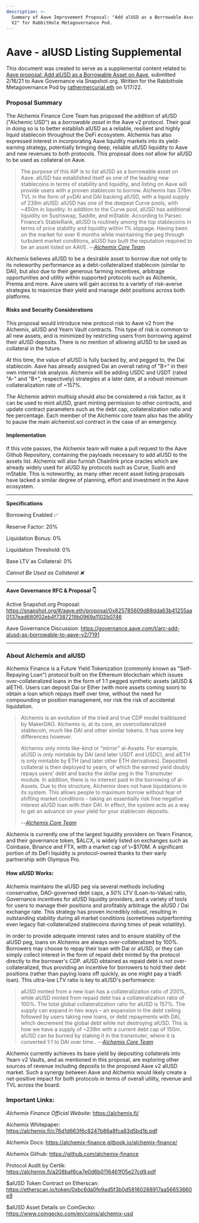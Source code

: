 ```yaml
---
description: >-
  Summary of Aave Improvement Proposal: "Add alUSD as a Borrowable Asset on Aave
  V2" for RabbitHole Metagovernance Pod.
---
```


# Aave - alUSD Listing Supplemental

This document was created to serve as a supplemental content related to [Aave proposal: Add alUSD as a Borrowable Asset on Aave](https://snapshot.org/#/aave.eth/proposal/0x825785609d88dda63b41255aa0137ead680f02eb4f7387219b0969a1102b0746), submitted 2/16/21 to Aave Governance via Snapshot.org. Written for the Rabbithole Metagovernance Pod by [rathermercurial.eth](https://rathermercurial.eth.xyz) on 1/17/22.

### Proposal Summary

The Alchemix Finance Core Team has proposed the addition of alUSD ("Alchemic USD") as a _borrowable asset_ in the Aave v2 protocol. Their goal in doing so is to better establish alUSD as a reliable, resilient and highly liquid stablecoin throughout the DeFi ecosystem. Alchemix has also expressed interest in incorporating Aave liquidity markets into its yield-earning strategy, potentially bringing deep, reliable alUSD liquidity to Aave and new revenues to both protocols. This proposal does _not_ allow for alUSD to be used as collateral on Aave.

> The purpose of this AIP is to list alUSD as a borrowable asset on Aave. alUSD has established itself as one of the leading new stablecoins in terms of stability and liquidity, and listing on Aave will provide users with a proven stablecoin to borrow. Alchemix has 376m TVL in the form of yvDAI and DAI backing alUSD, with a liquid supply of 239m alUSD. alUSD has one of the deepest Curve pools, with \~450m in liquidity. In addition to the Curve pool, alUSD has additional liquidity on Sushiswap, Saddle, and mStable. According to Parsec Finance’s StableRank, alUSD is routinely among the top stablecoins in terms of price stability and liquidity within 1% slippage. Having been on the market for over 6 months while maintaining the peg through turbulent market conditions, alUSD has built the reputation required to be an asset listed on AAVE. --[_Alchemix Core Team_](https://snapshot.org/#/aave.eth/proposal/0x825785609d88dda63b41255aa0137ead680f02eb4f7387219b0969a1102b0746)

Alchemix believes alUSD to be a desirable asset to borrow due not only to its noteworthy performance as a debt-collateralized stablecoin (similar to DAI), but also due to their generous farming incentives, arbitrage opportunities and utility within supported protocols such as Alchemix, Premia and more. Aave users will gain access to a variety of risk-averse strategies to maximize their yield and manage debt positions across both platforms.

#### Risks and Security Considerations

This proposal would introduce new protocol risk to Aave v2 from the Alchemix, alUSD and Yearn Vault contracts. This type of risk is common to all new assets, and is minimized by restricting users from borrowing against their alUSD deposits. There is no mention of allowing alUSD to be used as collateral in the future.

At this time, the value of alUSD is fully backed by, and pegged to, the Dai stablecoin. Aave has already assigned Dai an overall rating of "B+" in their own internal risk analysis. Alchemix will be adding USDC and USDT (rated "A-" and "B+", respectively) strategies at a later date, at a robust minimum collateralization rate of \~157%.

The Alchemix admin multisig should also be considered a risk factor, as it can be used to mint alUSD, grant minting permission to other contracts, and update contract parameters such as the debt cap, collateralization ratio and fee percentage. Each member of the Alchemix core team also has the ability to pause the main alchemist.sol contract in the case of an emergency.

#### Implementation

If this vote passes, the Alchemix team will make a pull request to the Aave Github Repository, containing the payloads necessary to add alUSD to the assets list. Alchemix will also furnish Chainlink price oracles which are already widely used for alUSD by protocols such as Curve, Sushi and mStable. This is noteworthy, as many other recent asset listing proposals have lacked a similar degree of planning, effort and investment in the Aave ecosystem.

***

**Specifications**

Borrowing Enabled ✅

Reserve Factor: 20%

Liquidation Bonus: 0%

Liquidation Threshold: 0%

Base LTV as Collateral: 0%

_Cannot Be Used as Collateral ❌_

***

**Aave Governance RFC & Proposal 👇**

Active Snapshot.org Proposal: https://snapshot.org/#/aave.eth/proposal/0x825785609d88dda63b41255aa0137ead680f02eb4f7387219b0969a1102b0746

Aave Governance Discussion: https://governance.aave.com/t/arc-add-alusd-as-borrowable-to-aave-v2/7191

***

### About Alchemix and alUSD

Alchemix Finance is a Future Yield Tokenization (commonly known as "Self-Repaying Loan") protocol built on the Ethereum blockchain which issues over-collateralized loans in the form of 1:1 pegged synthetic assets (alUSD & alETH). Users can deposit Dai or Ether (with more assets coming soon) to obtain a loan which repays itself over time, without the need for compounding or position management, nor risk the risk of accidental liquidation.

> Alchemix is an evolution of the tried and true CDP model trailblazed by MakerDAO. Alchemix is, at its core, an overcollateralized stablecoin, much like DAI and other similar tokens. It has some key differences however.
>
> Alchemix only mints like-kind or “mirror” al-Assets. For example, alUSD is only mintable by DAI (and later USDT and USDC), and alETH is only mintable by ETH (and later other ETH derivatives). Deposited collateral is then deployed to yearn, of which the earned yield doubly repays users’ debt and backs the dollar peg in the Transmuter module. In addition, there is no interest paid in the borrowing of al-Assets. Due to this structure, Alchemix does not have liquidations in its system. This allows people to maximum borrow without fear of shifting market conditions - taking an essentially risk free negative interest alUSD loan with their DAI. In effect, the system acts as a way to get an advance on your yield for your stablecoin deposits.
>
> \--[_Alchemix Core Team_](https://snapshot.org/#/aave.eth/proposal/0x825785609d88dda63b41255aa0137ead680f02eb4f7387219b0969a1102b0746)

Alchemix is currently one of the largest liquidity providers on Yearn Finance, and their governance token, $ALCX, is widely listed on exchanges such as Coinbase, Binance and FTX, with a market cap of \~$170M. A significant portion of its DeFi liquidity is protocol-owned thanks to their early partnership with Olympus Pro.

#### How alUSD Works:

Alchemix maintains the alUSD peg via several methods including conservative, DAO-governed debt caps, a _50%_ LTV (Loan-to-Value) ratio, Governance incentives for alUSD liquidity providers, and a variety of tools for users to manage their positions and profitably arbitrage the alUSD / Dai exchange rate. This strategy has proven incredibly robust, resulting in outstanding stability during all market conditions (sometimes outperforming even legacy fiat-collateralized stablecoins during times of peak volatility).

In order to provide adequate interest rates and to ensure stability of the alUSD peg, loans on Alchemix are always over-collateralized by 100%. Borrowers may choose to repay their loan with Dai or alUSD, or they can simply collect interest in the form of repaid debt minted by the protocol directly to the borrower's CDP. alUSD obtained as repaid debt is _not_ over-collateralized, thus providing an incentive for borrowers to hold their debt positions (rather than paying loans off quickly, as one might pay a tradfi loan). This ultra-low LTV ratio is key to alUSD's performance:

> alUSD minted from a new loan has a collateralization ratio of 200%, while alUSD minted from repaid debt has a collateralization ratio of 100%. The total global collateralization ratio for alUSD is 157%. The supply can expand in two ways – an expansion in the debt ceiling followed by users taking new loans, or debt repayments with DAI, which decrement the global debt while not destroying alUSD. This is how we have a supply of \~239m with a current debt cap of 150m. alUSD can be burned by staking it in the transmuter, where it is converted 1:1 to DAI over time.. --[_Alchemix Core Team_](https://snapshot.org/#/aave.eth/proposal/0x825785609d88dda63b41255aa0137ead680f02eb4f7387219b0969a1102b0746)

Alchemix currently achieves its base yield by depositing collaterals into Yearn v2 Vaults, and as mentioned in this proposal, are exploring other sources of revenue including deposits to the proposed Aave v2 alUSD market. Such a synergy between Aave and Alchemix would likely create a net-positive impact for both protocols in terms of overall utility, revenue and TVL across the board.

### Important Links:

_Alchemix Finance Official Website:_ https://alchemix.fi/

Alchemix Whitepaper: https://alchemix.fi/c76d1d663f6c8247b86a8fca83d5bd1b.pdf

Alchemix Docs: https://alchemix-finance.gitbook.io/alchemix-finance/

Alchemix Github: https://github.com/alchemix-finance

Protocol Audit by Certik: https://alchemix.fi/a208baf6ca7e0d6b0116461f05e27cd9.pdf

$alUSD Token Contract on Etherscan: https://etherscan.io/token/0xbc6da0fe9ad5f3b0d58160288917aa56653660e9

$alUSD Asset Details on CoinGecko: https://www.coingecko.com/en/coins/alchemix-usd

